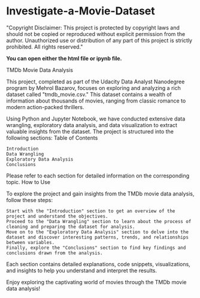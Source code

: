 # Investigate-a-Movie-Dataset
"Copyright Disclaimer: This project is protected by copyright laws and should not be copied or reproduced without explicit permission from the author. Unauthorized use or distribution of any part of this project is strictly prohibited. All rights reserved."

**You can open either the html file or ipynb file.**

TMDb Movie Data Analysis

This project, completed as part of the Udacity Data Analyst Nanodegree program by Mehrol Bazarov, focuses on exploring and analyzing a rich dataset called "tmdb_movie.csv." This dataset contains a wealth of information about thousands of movies, ranging from classic romance to modern action-packed thrillers.

Using Python and Jupyter Notebook, we have conducted extensive data wrangling, exploratory data analysis, and data visualization to extract valuable insights from the dataset. The project is structured into the following sections:
Table of Contents

    Introduction
    Data Wrangling
    Exploratory Data Analysis
    Conclusions

Please refer to each section for detailed information on the corresponding topic.
How to Use

To explore the project and gain insights from the TMDb movie data analysis, follow these steps:

    Start with the "Introduction" section to get an overview of the project and understand the objectives.
    Proceed to the "Data Wrangling" section to learn about the process of cleaning and preparing the dataset for analysis.
    Move on to the "Exploratory Data Analysis" section to delve into the dataset and discover interesting patterns, trends, and relationships between variables.
    Finally, explore the "Conclusions" section to find key findings and conclusions drawn from the analysis.

Each section contains detailed explanations, code snippets, visualizations, and insights to help you understand and interpret the results.

Enjoy exploring the captivating world of movies through the TMDb movie data analysis!
